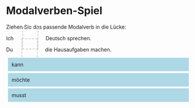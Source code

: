 <!DOCTYPE html>
<html lang="de">
<head>
  <meta charset="UTF-8">
  <title>Modalverben-Spiel</title>
  <style>
    .dropzone {
      border: 2px dashed #ccc;
      padding: 20px;
      margin: 20px;
    }
    .draggable {
      padding: 10px;
      background: lightblue;
      margin: 5px;
      cursor: grab;
    }
  </style>
</head>
<body>
  <h1>Modalverben-Spiel</h1>
  <p>Ziehen Sie das passende Modalverb in die Lücke:</p>

  <div>
    <p>Ich <span class="dropzone" data-answer="kann"></span> Deutsch sprechen.</p>
    <p>Du <span class="dropzone" data-answer="musst"></span> die Hausaufgaben machen.</p>
  </div>

  <div id="options">
    <div class="draggable" draggable="true">kann</div>
    <div class="draggable" draggable="true">möchte</div>
    <div class="draggable" draggable="true">musst</div>
  </div>

  <script>
    const draggables = document.querySelectorAll(".draggable");
    const dropzones = document.querySelectorAll(".dropzone");

    draggables.forEach(item => {
      item.addEventListener("dragstart", e => {
        e.dataTransfer.setData("text", e.target.textContent);
      });
    });

    dropzones.forEach(zone => {
      zone.addEventListener("dragover", e => e.preventDefault());
      zone.addEventListener("drop", e => {
        const text = e.dataTransfer.getData("text");
        if (text === zone.getAttribute("data-answer")) {
          zone.textContent = text;
          zone.style.background = "lightgreen";
        } else {
          zone.style.background = "lightcoral";
        }
      });
    });
  </script>
</body>
</html>
